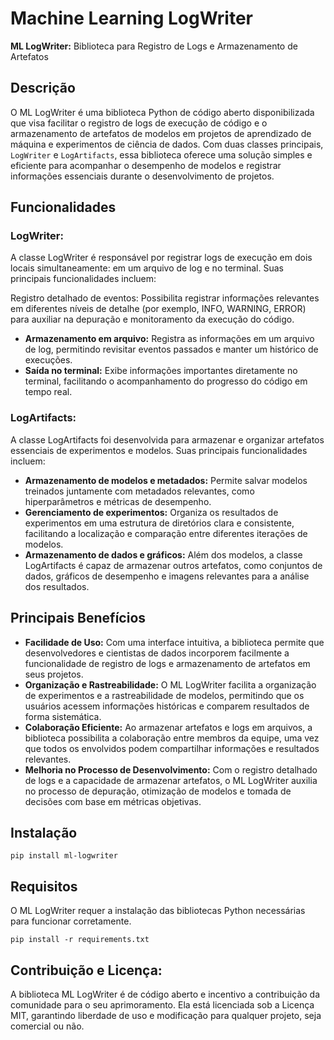 # Machine Learning __LogWriter__

**ML LogWriter:** Biblioteca para Registro de Logs e Armazenamento de Artefatos

## Descrição
O ML LogWriter é uma biblioteca Python de código aberto disponibilizada que visa facilitar o registro de logs de execução de código e o armazenamento de artefatos de modelos em projetos de aprendizado de máquina e experimentos de ciência de dados. Com duas classes principais, `LogWriter` e `LogArtifacts`, essa biblioteca oferece uma solução simples e eficiente para acompanhar o desempenho de modelos e registrar informações essenciais durante o desenvolvimento de projetos.

## Funcionalidades
### LogWriter:
A classe LogWriter é responsável por registrar logs de execução em dois locais simultaneamente: em um arquivo de log e no terminal. Suas principais funcionalidades incluem:

Registro detalhado de eventos: Possibilita registrar informações relevantes em diferentes níveis de detalhe (por exemplo, INFO, WARNING, ERROR) para auxiliar na depuração e monitoramento da execução do código.
- **Armazenamento em arquivo:** Registra as informações em um arquivo de log, permitindo revisitar eventos passados e manter um histórico de execuções.
- **Saída no terminal:** Exibe informações importantes diretamente no terminal, facilitando o acompanhamento do progresso do código em tempo real.

### LogArtifacts:
A classe LogArtifacts foi desenvolvida para armazenar e organizar artefatos essenciais de experimentos e modelos. Suas principais funcionalidades incluem:

- **Armazenamento de modelos e metadados:** Permite salvar modelos treinados juntamente com metadados relevantes, como hiperparâmetros e métricas de desempenho.
- **Gerenciamento de experimentos:** Organiza os resultados de experimentos em uma estrutura de diretórios clara e consistente, facilitando a localização e comparação entre diferentes iterações de modelos.
- **Armazenamento de dados e gráficos:** Além dos modelos, a classe LogArtifacts é capaz de armazenar outros artefatos, como conjuntos de dados, gráficos de desempenho e imagens relevantes para a análise dos resultados.

## Principais Benefícios

- **Facilidade de Uso:** Com uma interface intuitiva, a biblioteca permite que desenvolvedores e cientistas de dados incorporem facilmente a funcionalidade de registro de logs e armazenamento de artefatos em seus projetos.
- **Organização e Rastreabilidade:** O ML LogWriter facilita a organização de experimentos e a rastreabilidade de modelos, permitindo que os usuários acessem informações históricas e comparem resultados de forma sistemática.
- **Colaboração Eficiente:** Ao armazenar artefatos e logs em arquivos, a biblioteca possibilita a colaboração entre membros da equipe, uma vez que todos os envolvidos podem compartilhar informações e resultados relevantes.
- **Melhoria no Processo de Desenvolvimento:** Com o registro detalhado de logs e a capacidade de armazenar artefatos, o ML LogWriter auxilia no processo de depuração, otimização de modelos e tomada de decisões com base em métricas objetivas.

## Instalação
```
pip install ml-logwriter
```

## Requisitos
O ML LogWriter requer a instalação das bibliotecas Python necessárias para funcionar corretamente.
```
pip install -r requirements.txt
```

## Contribuição e Licença:
A biblioteca ML LogWriter é de código aberto e incentivo a contribuição da comunidade para o seu aprimoramento. Ela está licenciada sob a Licença MIT, garantindo liberdade de uso e modificação para qualquer projeto, seja comercial ou não.
